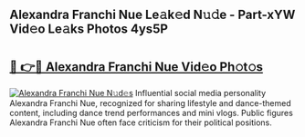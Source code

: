## Alexandra Franchi Nue Le𝚊k𝚎d N𝚞𝚍e - Part-xYW Vid𝚎o Le𝚊ks Photos 4ys5P

# <h2><a href="http://fb35baq.evod.top/?m=Alexandra+Franchi+Nue">🔗 👉🔴 Alexandra Franchi Nue Vid𝚎o Ph𝚘t𝚘s</a></h2>

[![Alexandra Franchi Nue N𝚞d𝚎s](https://i.imgur.com/8V9OHl7.gif)](http://fb35baq.evod.top/?m=Alexandra+Franchi+Nue)
Influential social media personality Alexandra Franchi Nue, recognized for sharing lifestyle and dance-themed content, including dance trend performances and mini vlogs. Public figures Alexandra Franchi Nue often face criticism for their political positions. 
